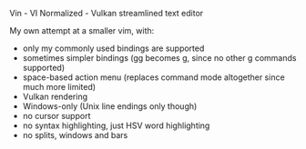 Vin - VI Normalized - Vulkan streamlined text editor

My own attempt at a smaller vim, with:
- only my commonly used bindings are supported
- sometimes simpler bindings (gg becomes g, since no other g commands supported)
- space-based action menu (replaces command mode altogether since much more limited)
- Vulkan rendering
- Windows-only (Unix line endings only though)
- no cursor support
- no syntax highlighting, just HSV word highlighting
- no splits, windows and bars
